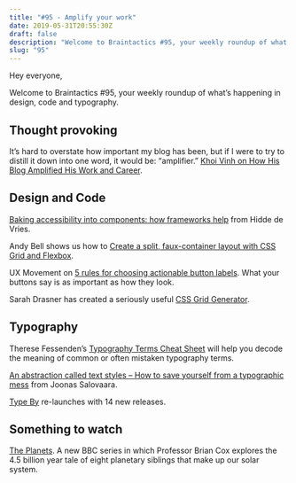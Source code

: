 ```yaml
---
title: "#95 - Amplify your work"
date: 2019-05-31T20:55:30Z
draft: false
description: "Welcome to Braintactics #95, your weekly roundup of what’s happening in design, code and typography."
slug: "95"
---
```


Hey everyone,

Welcome to Braintactics #95, your weekly roundup of what’s happening in design, code and typography.

## Thought provoking

It’s hard to overstate how important my blog has been, but if I were to try to distill it down into one word, it would be: “amplifier.” [Khoi Vinh on How His Blog Amplified His Work and Career](https://ownyourcontent.wordpress.com/2019/05/14/khoi-vinh-on-how-his-blog-amplified-his-work-and-career/).

## Design and Code

[Baking accessibility into components: how frameworks help](https://hiddedevries.nl/en/blog/2019-05-24-baking-accessibility-into-components-how-frameworks-help) from Hidde de Vries.

Andy Bell shows us how to [Create a split, faux-container layout with CSS Grid and Flexbox](https://andy-bell.design/wrote/create-a-split-faux-container-layout-with-css-grid-and-flexbox/?utm_campaign=CSS%2BLayout%2BNews&utm_medium=email&utm_source=CSS_Layout_News_200).

UX Movement on [5 rules for choosing actionable button labels](https://uxmovement.com/buttons/5-rules-for-choosing-the-right-words-on-button-labels/). What your buttons say is as important as how they look.

Sarah Drasner has created a seriously useful [CSS Grid Generator](https://twitter.com/sarah_edo/status/1133369255104094208).

## Typography

Therese Fessenden’s [Typography Terms Cheat Sheet](https://www.nngroup.com/articles/typography-terms-ux) will help you decode the meaning of common or often mistaken typography terms.

[An abstraction called text styles – How to save yourself from a typographic mess](https://www.reaktor.com/blog/an-abstraction-called-text-styles/) from Joonas Salovaara.

[Type By](https://www.typeby.com/) re-launches with 14 new releases.

## Something to watch

[The Planets](https://www.bbc.co.uk/programmes/p07b386x). A new BBC series in which Professor Brian Cox explores the 4.5 billion year tale of eight planetary siblings that make up our solar system.
